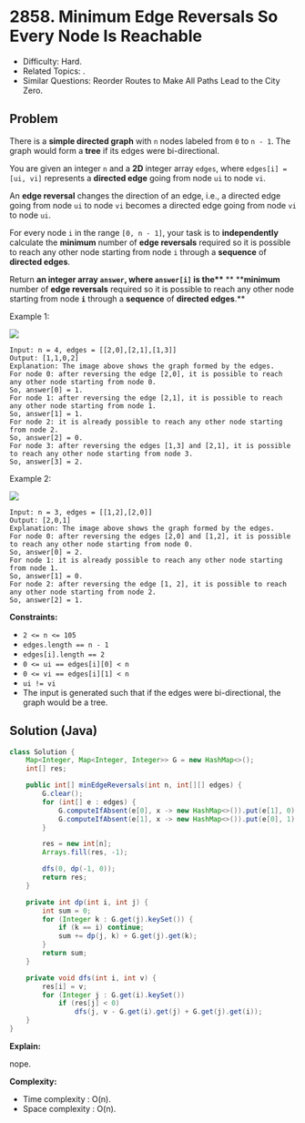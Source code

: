 # 2858. Minimum Edge Reversals So Every Node Is Reachable

- Difficulty: Hard.
- Related Topics: .
- Similar Questions: Reorder Routes to Make All Paths Lead to the City Zero.

## Problem

There is a **simple directed graph** with `n` nodes labeled from `0` to `n - 1`. The graph would form a **tree** if its edges were bi-directional.

You are given an integer `n` and a **2D** integer array `edges`, where `edges[i] = [ui, vi]` represents a **directed edge** going from node `ui` to node `vi`.

An **edge reversal** changes the direction of an edge, i.e., a directed edge going from node `ui` to node `vi` becomes a directed edge going from node `vi` to node `ui`.

For every node `i` in the range `[0, n - 1]`, your task is to **independently** calculate the **minimum** number of **edge reversals** required so it is possible to reach any other node starting from node `i` through a **sequence** of **directed edges**.

Return **an integer array **`answer`**, where **`answer[i]`** is the\*\*** ** \*\***minimum** number of **edge reversals** required so it is possible to reach any other node starting from node **`i`** through a **sequence** of **directed edges**.**

Example 1:

![](https://assets.leetcode.com/uploads/2023/08/26/image-20230826221104-3.png)

```
Input: n = 4, edges = [[2,0],[2,1],[1,3]]
Output: [1,1,0,2]
Explanation: The image above shows the graph formed by the edges.
For node 0: after reversing the edge [2,0], it is possible to reach any other node starting from node 0.
So, answer[0] = 1.
For node 1: after reversing the edge [2,1], it is possible to reach any other node starting from node 1.
So, answer[1] = 1.
For node 2: it is already possible to reach any other node starting from node 2.
So, answer[2] = 0.
For node 3: after reversing the edges [1,3] and [2,1], it is possible to reach any other node starting from node 3.
So, answer[3] = 2.
```

Example 2:

![](https://assets.leetcode.com/uploads/2023/08/26/image-20230826225541-2.png)

```
Input: n = 3, edges = [[1,2],[2,0]]
Output: [2,0,1]
Explanation: The image above shows the graph formed by the edges.
For node 0: after reversing the edges [2,0] and [1,2], it is possible to reach any other node starting from node 0.
So, answer[0] = 2.
For node 1: it is already possible to reach any other node starting from node 1.
So, answer[1] = 0.
For node 2: after reversing the edge [1, 2], it is possible to reach any other node starting from node 2.
So, answer[2] = 1.
```

**Constraints:**

- `2 <= n <= 105`
- `edges.length == n - 1`
- `edges[i].length == 2`
- `0 <= ui == edges[i][0] < n`
- `0 <= vi == edges[i][1] < n`
- `ui != vi`
- The input is generated such that if the edges were bi-directional, the graph would be a tree.

## Solution (Java)

```java
class Solution {
    Map<Integer, Map<Integer, Integer>> G = new HashMap<>();
    int[] res;

    public int[] minEdgeReversals(int n, int[][] edges) {
        G.clear();
        for (int[] e : edges) {
            G.computeIfAbsent(e[0], x -> new HashMap<>()).put(e[1], 0);
            G.computeIfAbsent(e[1], x -> new HashMap<>()).put(e[0], 1);
        }

        res = new int[n];
        Arrays.fill(res, -1);

        dfs(0, dp(-1, 0));
        return res;
    }

    private int dp(int i, int j) {
        int sum = 0;
        for (Integer k : G.get(j).keySet()) {
            if (k == i) continue;
            sum += dp(j, k) + G.get(j).get(k);
        }
        return sum;
    }

    private void dfs(int i, int v) {
        res[i] = v;
        for (Integer j : G.get(i).keySet())
            if (res[j] < 0)
                dfs(j, v - G.get(i).get(j) + G.get(j).get(i));
    }
}
```

**Explain:**

nope.

**Complexity:**

- Time complexity : O(n).
- Space complexity : O(n).
